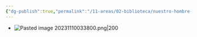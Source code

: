 ```yaml
---
{"dg-publish":true,"permalink":"/11-areas/02-biblioteca/nuestro-hombre-en-la-habana/","noteIcon":""}
---
```


- ![Pasted image 20231110033800.png|200](/img/user/02%20Image/Pasted%20image%2020231110033800.png)